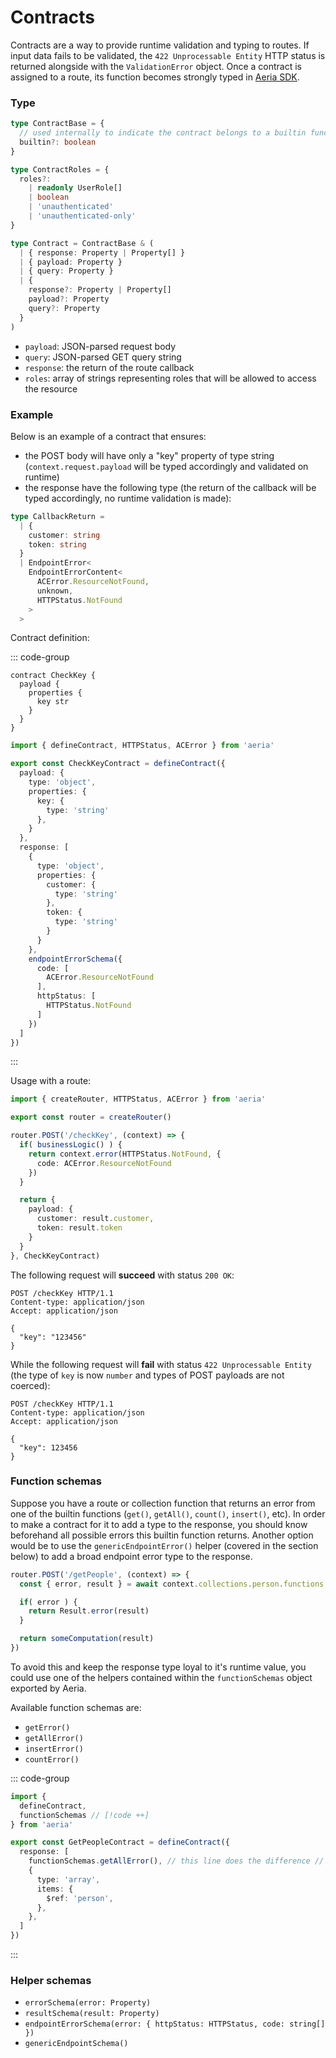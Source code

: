 # Contracts

Contracts are a way to provide runtime validation and typing to routes. If input data fails to be validated, the `422 Unprocessable Entity` HTTP status is returned alongside with the `ValidationError` object. Once a contract is assigned to a route, its function becomes strongly typed in [Aeria SDK](/aeria-sdk/).

### Type

```typescript
type ContractBase = {
  // used internally to indicate the contract belongs to a builtin function
  builtin?: boolean
}

type ContractRoles = {
  roles?:
    | readonly UserRole[]
    | boolean
    | 'unauthenticated'
    | 'unauthenticated-only'
}

type Contract = ContractBase & (
  | { response: Property | Property[] }
  | { payload: Property }
  | { query: Property }
  | {
    response?: Property | Property[]
    payload?: Property
    query?: Property
  }
)
```

- `payload`: JSON-parsed request body
- `query`: JSON-parsed GET query string
- `response`: the return of the route callback
- `roles`: array of strings representing roles that will be allowed to access the resource

### Example

Below is an example of a contract that ensures:

- the POST body will have only a "key" property of type string (`context.request.payload` will be typed accordingly and validated on runtime)
- the response have the following type (the return of the callback will be typed accordingly, no runtime validation is made):

```typescript
type CallbackReturn =
  | {
    customer: string
    token: string
  }
  | EndpointError<
    EndpointErrorContent<
      ACError.ResourceNotFound,
      unknown,
      HTTPStatus.NotFound
    >
  >
```

Contract definition:

::: code-group

```aeria [contracts.aeria]
contract CheckKey {
  payload {
    properties {
      key str
    }
  }
}
```

```typescript [checkKeyContract.ts]
import { defineContract, HTTPStatus, ACError } from 'aeria'

export const CheckKeyContract = defineContract({
  payload: {
    type: 'object',
    properties: {
      key: {
        type: 'string'
      },
    }
  },
  response: [
    {
      type: 'object',
      properties: {
        customer: {
          type: 'string'
        },
        token: {
          type: 'string'
        }
      }
    },
    endpointErrorSchema({
      code: [
        ACError.ResourceNotFound
      ],
      httpStatus: [
        HTTPStatus.NotFound
      ]
    })
  ]
})
```

:::

Usage with a route:

```typescript
import { createRouter, HTTPStatus, ACError } from 'aeria'

export const router = createRouter()

router.POST('/checkKey', (context) => {
  if( businessLogic() ) {
    return context.error(HTTPStatus.NotFound, {
      code: ACError.ResourceNotFound
    })
  }

  return {
    payload: {
      customer: result.customer,
      token: result.token
    }
  }
}, CheckKeyContract)
```

The following request will **succeed** with status `200 OK`:

```http
POST /checkKey HTTP/1.1
Content-type: application/json
Accept: application/json

{
  "key": "123456"
}
```

While the following request will **fail** with status `422 Unprocessable Entity` (the type of `key` is now `number` and types of POST payloads are not coerced):

```http
POST /checkKey HTTP/1.1
Content-type: application/json
Accept: application/json

{
  "key": 123456
}
```

### Function schemas

Suppose you have a route or collection function that returns an error from one of the builtin functions (`get()`, `getAll()`, `count()`, `insert()`, etc). In order to make a contract for it to add a type to the response, you should know beforehand all possible errors this builtin function returns. Another option would be to use the `genericEndpointError()` helper (covered in the section below) to add a broad endpoint error type to the response.

```typescript
router.POST('/getPeople', (context) => {
  const { error, result } = await context.collections.person.functions.getAll()

  if( error ) {
    return Result.error(result)
  }

  return someComputation(result)
})
```

To avoid this and keep the response type loyal to it's runtime value, you could use one of the helpers contained within the `functionSchemas` object exported by Aeria.

Available function schemas are:

- `getError()`
- `getAllError()`
- `insertError()`
- `countError()`

::: code-group

```typescript
import {
  defineContract,
  functionSchemas // [!code ++]
} from 'aeria'

export const GetPeopleContract = defineContract({
  response: [
    functionSchemas.getAllError(), // this line does the difference // [!code ++]
    {
      type: 'array',
      items: {
        $ref: 'person',
      },
    },
  ]
})
```

:::

### Helper schemas

- `errorSchema(error: Property)`
- `resultSchema(result: Property)`
- `endpointErrorSchema(error: { httpStatus: HTTPStatus, code: string[] })`
- `genericEndpointSchema()`

